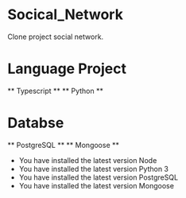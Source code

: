 # Socical_Network 

Clone project social network.

# Language Project
** Typescript **
** Python **

# Databse
** PostgreSQL **
** Mongoose **

* You have installed the latest version Node
* You have installed the latest version Python 3
* You have installed the latest version PostgreSQL
* You have installed the latest version Mongoose
